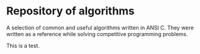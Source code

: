 # Repository of algorithms

A selection of common and useful algorithms written in ANSI C. They were
written as a reference while solving competitive programming problems.

This is a test.
